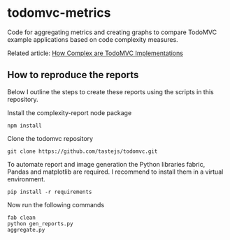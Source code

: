 # todomvc-metrics

Code for aggregating metrics and creating graphs to compare TodoMVC example
applications based on code complexity measures.

Related article: [How Complex are TodoMVC Implementations](http://blog.coderstats.net/todomvc-complexity/)

## How to reproduce the reports

Below I outline the steps to create these reports using the scripts in this repository.

Install the complexity-report node package

    npm install

Clone the todomvc repository

    git clone https://github.com/tastejs/todomvc.git

To automate report and image generation the Python libraries fabric, Pandas and matplotlib are required. I recommend to install them in a virtual environment.

    pip install -r requirements

Now run the following commands

    fab clean
    python gen_reports.py
    aggregate.py